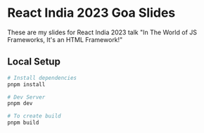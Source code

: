 # React India 2023 Goa Slides

These are my slides for React India 2023 talk "In The World of JS Frameworks, It's an HTML Framework!"

## Local Setup

```sh
# Install dependencies
pnpm install

# Dev Server
pnpm dev

# To create build
pnpm build
```